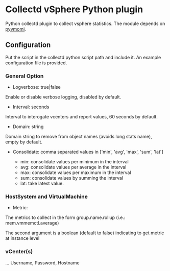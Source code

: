 # Collectd vSphere Python plugin

Python collectd plugin to collect vsphere statistics.
The module depends on [pyvmomi](https://github.com/vmware/pyvmomi).

## Configuration

Put the script in the collectd python script path and include it.
An example configuration file is provided.

### General Option

  - Logverbose: true|false

Enable or disable verbose logging, disabled by default.

  - Interval: seconds

Interval to interogate vcenters and report values, 60 seconds by default.

  - Domain: string
  
Domain string to remove from object names (avoids long stats name), empty by default.

  - Consolidate: comma separated values in ['min', 'avg', 'max', 'sum', 'lat']
  
    - min: consolidate values per minimum in the interval
    - avg: consolidate values per average in the interval
    - max: consolidate values per maximum in the interval
    - sum: consolidate values by summing the interval
    - lat: take latest value.
    
### HostSystem and VirtualMachine

  - Metric:
  
  The metrics to collect in the form group.name.rollup (i.e.: mem.vmmemctl.average)

  The second argument is a boolean (default to false) indicating to get metric at instance level
  
### vCenter(s)

... Username, Password, Hostname

